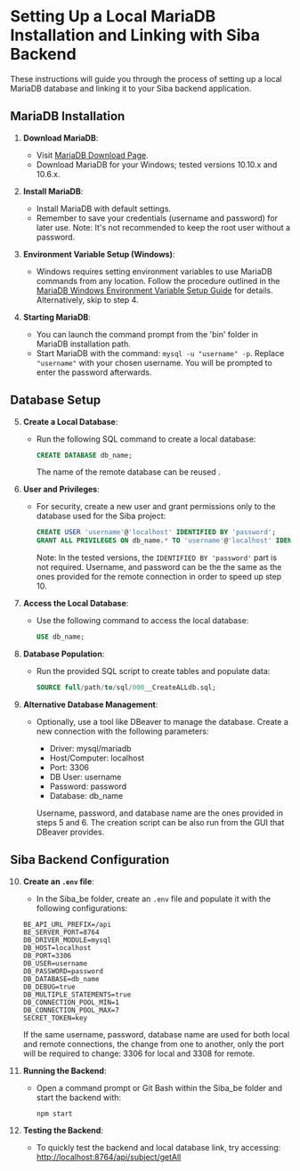 # Setting Up a Local MariaDB Installation and Linking with Siba Backend

These instructions will guide you through the process of setting up a local MariaDB database and linking it to your Siba backend application.

## MariaDB Installation

1. **Download MariaDB**:
   - Visit [MariaDB Download Page](https://mariadb.org/download/?t=mariadb&p=mariadb&r=10.10.6&os=windows&cpu=x86_64&pkg=msi&m=xtom_tal).
   - Download MariaDB for your Windows; tested versions 10.10.x and 10.6.x.

2. **Install MariaDB**:
   - Install MariaDB with default settings.
   - Remember to save your credentials (username and password) for later use. Note: It's not recommended to keep the root user without a password.

3. **Environment Variable Setup (Windows)**:
   - Windows requires setting environment variables to use MariaDB commands from any location. Follow the procedure outlined in the [MariaDB Windows Environment Variable Setup Guide](https://en.wiki.bluespice.com/wiki/Setup:Installation_Guide/System_Preparation/Windows/MariaDB) for details. Alternatively, skip to step 4.

4. **Starting MariaDB**:
   - You can launch the command prompt from the 'bin' folder in  MariaDB installation path.
   - Start MariaDB with the command: `mysql -u "username" -p`. Replace `"username"` with your chosen username. You will be prompted to enter the password afterwards.

## Database Setup

5. **Create a Local Database**:
   - Run the following SQL command to create a local database:
     ```sql
     CREATE DATABASE db_name;
     ```
     The name of the remote database can be reused .

6. **User and Privileges**:
   - For security, create a new user and grant permissions only to the database used for the Siba project:
     ```sql
     CREATE USER 'username'@'localhost' IDENTIFIED BY 'password';
     GRANT ALL PRIVILEGES ON db_name.* TO 'username'@'localhost' IDENTIFIED BY 'password';
     ```
     Note: In the tested versions, the `IDENTIFIED BY 'password'` part is not required.
     Username, and password can be the the same as the ones provided for the remote connection in order to speed up step 10.

7. **Access the Local Database**:
   - Use the following command to access the local database:
     ```sql
     USE db_name;
     ```

8. **Database Population**:
   - Run the provided SQL script to create tables and populate data:
     ```sql
     SOURCE full/path/to/sql/000__CreateALLdb.sql;
     ```

9. **Alternative Database Management**:
   - Optionally, use a tool like DBeaver to manage the database. Create a new connection with the following parameters:
     - Driver: mysql/mariadb
     - Host/Computer: localhost
     - Port: 3306
     - DB User: username
     - Password: password
     - Database: db_name

     Username, password, and database name are the ones provided in steps 5 and 6.
     The creation script can be also run from the GUI that DBeaver provides.

## Siba Backend Configuration

10. **Create an `.env` file**:
    - In the Siba_be folder, create an `.env` file and populate it with the following configurations:

    ```plaintext
    BE_API_URL_PREFIX=/api
    BE_SERVER_PORT=8764
    DB_DRIVER_MODULE=mysql
    DB_HOST=localhost
    DB_PORT=3306
    DB_USER=username
    DB_PASSWORD=password
    DB_DATABASE=db_name
    DB_DEBUG=true
    DB_MULTIPLE_STATEMENTS=true
    DB_CONNECTION_POOL_MIN=1
    DB_CONNECTION_POOL_MAX=7
    SECRET_TOKEN=key
    ```
    If the same username, password, database name are used for both local and remote connections, the change from one to another, only the port will be required to change: 3306 for local and 3308 for remote.

11. **Running the Backend**:
    - Open a command prompt or Git Bash within the Siba_be folder and start the backend with:
      ```
      npm start
      ```

12. **Testing the Backend**:
    - To quickly test the backend and local database link, try accessing:
      [http://localhost:8764/api/subject/getAll](http://localhost:8764/api/subject/getAll)
